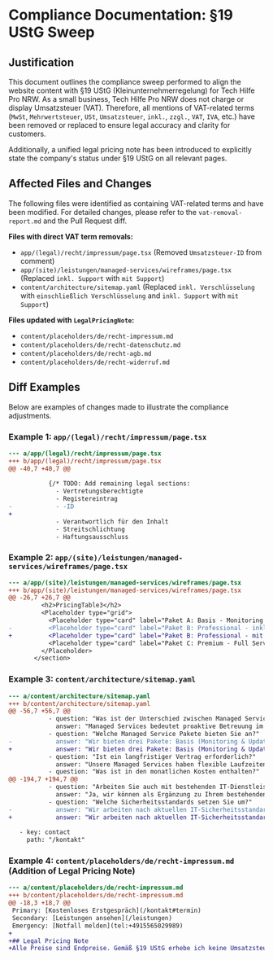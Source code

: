 # Compliance Documentation: §19 UStG Sweep

## Justification

This document outlines the compliance sweep performed to align the website content with §19 UStG (Kleinunternehmerregelung) for Tech Hilfe Pro NRW. As a small business, Tech Hilfe Pro NRW does not charge or display Umsatzsteuer (VAT). Therefore, all mentions of VAT-related terms (`MwSt`, `Mehrwertsteuer`, `USt`, `Umsatzsteuer`, `inkl.`, `zzgl.`, `VAT`, `IVA`, etc.) have been removed or replaced to ensure legal accuracy and clarity for customers.

Additionally, a unified legal pricing note has been introduced to explicitly state the company's status under §19 UStG on all relevant pages.

## Affected Files and Changes

The following files were identified as containing VAT-related terms and have been modified. For detailed changes, please refer to the `vat-removal-report.md` and the Pull Request diff.

**Files with direct VAT term removals:**

- `app/(legal)/recht/impressum/page.tsx` (Removed `Umsatzsteuer-ID` from comment)
- `app/(site)/leistungen/managed-services/wireframes/page.tsx` (Replaced `inkl. Support` with `mit Support`)
- `content/architecture/sitemap.yaml` (Replaced `inkl. Verschlüsselung` with `einschließlich Verschlüsselung` and `inkl. Support` with `mit Support`)

**Files updated with `LegalPricingNote`:**

- `content/placeholders/de/recht-impressum.md`
- `content/placeholders/de/recht-datenschutz.md`
- `content/placeholders/de/recht-agb.md`
- `content/placeholders/de/recht-widerruf.md`

## Diff Examples

Below are examples of changes made to illustrate the compliance adjustments.

### Example 1: `app/(legal)/recht/impressum/page.tsx`

```diff
--- a/app/(legal)/recht/impressum/page.tsx
+++ b/app/(legal)/recht/impressum/page.tsx
@@ -40,7 +40,7 @@
 
           {/* TODO: Add remaining legal sections:
             - Vertretungsberechtigte
             - Registereintrag
-            - -ID
+            
             - Verantwortlich für den Inhalt
             - Streitschlichtung
             - Haftungsausschluss
```

### Example 2: `app/(site)/leistungen/managed-services/wireframes/page.tsx`

```diff
--- a/app/(site)/leistungen/managed-services/wireframes/page.tsx
+++ b/app/(site)/leistungen/managed-services/wireframes/page.tsx
@@ -26,7 +26,7 @@
         <h2>PricingTable3</h2>
         <Placeholder type="grid">
           <Placeholder type="card" label="Paket A: Basis - Monitoring & Updates" />
-          <Placeholder type="card" label="Paket B: Professional - inkl. Support" />
+          <Placeholder type="card" label="Paket B: Professional - mit Support" />
           <Placeholder type="card" label="Paket C: Premium - Full Service mit SLA" />
         </Placeholder>
       </section>
```

### Example 3: `content/architecture/sitemap.yaml`

```diff
--- a/content/architecture/sitemap.yaml
+++ b/content/architecture/sitemap.yaml
@@ -56,7 +56,7 @@
           - question: "Was ist der Unterschied zwischen Managed Services und normalem IT-Support?"
             answer: "Managed Services bedeutet proaktive Betreuung im Abo-Modell, während normaler Support reaktiv bei Problemen hilft."
           - question: "Welche Managed Service Pakete bieten Sie an?"
-            answer: "Wir bieten drei Pakete: Basis (Monitoring & Updates), Professional (inkl. Support) und Premium (Full Service mit SLA)."
+            answer: "Wir bieten drei Pakete: Basis (Monitoring & Updates), Professional (mit Support) und Premium (Full Service mit SLA)."
           - question: "Ist ein langfristiger Vertrag erforderlich?"
             answer: "Unsere Managed Services haben flexible Laufzeiten ab 12 Monaten mit fairer Kündigungsfrist."
           - question: "Was ist in den monatlichen Kosten enthalten?"
@@ -194,7 +194,7 @@
           - question: "Arbeiten Sie auch mit bestehenden IT-Dienstleistern zusammen?"
             answer: "Ja, wir können als Ergänzung zu Ihrem bestehenden IT-Team oder als vollständiger Ersatz fungieren."
           - question: "Welche Sicherheitsstandards setzen Sie um?"
-            answer: "Wir arbeiten nach aktuellen IT-Sicherheitsstandards inkl. Verschlüsselung, Backup-Strategien und Compliance-Anforderungen."
+            answer: "Wir arbeiten nach aktuellen IT-Sicherheitsstandards einschließlich Verschlüsselung, Backup-Strategien und Compliance-Anforderungen."
 
   - key: contact
     path: "/kontakt"
```

### Example 4: `content/placeholders/de/recht-impressum.md` (Addition of Legal Pricing Note)

```diff
--- a/content/placeholders/de/recht-impressum.md
+++ b/content/placeholders/de/recht-impressum.md
@@ -18,3 +18,7 @@
 Primary: [Kostenloses Erstgespräch](/kontakt#termin)
 Secondary: [Leistungen ansehen](/leistungen)
 Emergency: [Notfall melden](tel:+4915565029989)
+
+## Legal Pricing Note
+Alle Preise sind Endpreise. Gemäß §19 UStG erhebe ich keine Umsatzsteuer und weise diese daher auch nicht aus.
```

